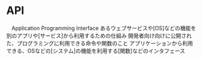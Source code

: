 # API
　Application Programming Interface
 あるウェブサービスや[OS]などの機能を別のアプリや[サービス]から利用するための仕組み
 開発者向け向けに公開された、プログラミングに利用できる命令や関数のこと
 アプリケーションから利用できる、OSなどの[システム]の機能を利用する[関数]などのインタフェース
